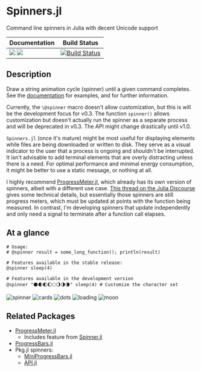# Spinners.jl

Command line spinners in Julia with decent Unicode support

| **Documentation** | **Build Status** |
|---|---|
| [![](https://img.shields.io/badge/docs-stable-blue.svg)](https://ashlinharris.github.io/Spinners.jl/stable/) [![](https://img.shields.io/badge/docs-development-blue.svg)](https://ashlinharris.github.io/Spinners.jl/dev/) | [![Build Status](https://github.com/AshlinHarris/Spinners.jl/actions/workflows/ci.yml/badge.svg)](https://github.com/AshlinHarris/Spinners.jl/actions/workflows/ci.yml) |

## Description

Draw a string animation cycle (spinner) until a given command completes.
See the [documentation](https://ashlinharris.github.io/Spinners.jl/stable/#Examples) for examples, and for further information.

Currently, the `\@spinner` macro doesn't allow customization, but this is will be the development focus for v0.3.
The function `spinner()` allows customization but doesn't actually run the spinner as a separate process and will be deprecated in v0.3.
The API might change drastically until v1.0.  

`Spinners.jl` (once it's mature) might be most useful for displaying elements while files are being downloaded or written to disk.
They serve as a visual indicator to the user that a process is ongoing and shouldn't be interrupted.
It isn't advisable to add terminal elements that are overly distracting unless there is a need.
For optimal performance and minimal energy consumption, it might be better to use a static message, or nothing at all.

I highly recommend [ProgressMeter.jl](https://github.com/timholy/ProgressMeter.jl), which already has its own version of spinners, albeit with a different use case.
[This thread on the Julia Discourse](https://discourse.julialang.org/t/update-stdout-while-a-function-is-running/86285) gives some technical details, but essentially those spinners are still progress meters, which must be updated at points with the function being measured. In contrast, I'm developing spinners that update independently and only need a signal to terminate after a function call elapses.

## At a glance
```
# Usage: 
# @spinner result = some_long_function(); println(result)

# Features available in the stable release:
@spinner sleep(4)

# Features available in the development version
@spinner "🌑🌒🌓🌔🌕🌖🌗🌘" sleep(4) # Customize the character set
```

![spinner](https://user-images.githubusercontent.com/90787010/186546184-33b4a8af-779a-439b-a41c-ae84cedae4f1.gif)
![cards](https://user-images.githubusercontent.com/90787010/186546176-442681d3-0584-48c0-9452-912c844a5112.gif)
![dots](https://user-images.githubusercontent.com/90787010/186546179-b84beac9-5cc9-485f-a435-2515532ef856.gif)
![loading](https://user-images.githubusercontent.com/90787010/186546182-f2d4e191-c360-4497-b089-46ff442bd568.gif)
![moon](https://user-images.githubusercontent.com/90787010/186546183-81ecd202-eb44-44d0-9ec3-36092af0b0f8.gif)

## Related Packages

- [ProgressMeter.jl](https://github.com/timholy/ProgressMeter.jl)
  - Includes feature from [Spinner.jl](https://github.com/rahulkp220/Spinner.jl)
- [ProgressBars.jl](https://github.com/cloud-oak/ProgressBars.jl)
- Pkg.jl spinners:
  - [MiniProgressBars.jl](https://github.com/JuliaLang/Pkg.jl/blob/master/src/MiniProgressBars.jl)
  - [API.jl](https://github.com/JuliaLang/Pkg.jl/blob/master/src/API.jl)
